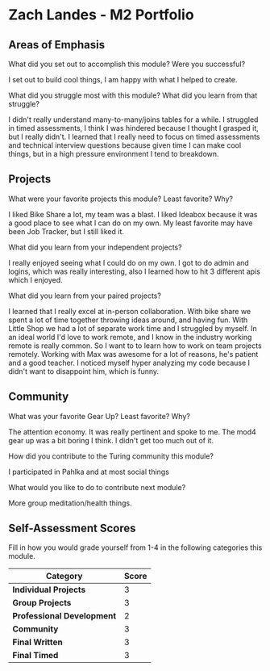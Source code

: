 # Zach Landes - M2 Portfolio

## Areas of Emphasis


What did you set out to accomplish this module? Were you successful?


I set out to build cool things, I am happy with what I helped to create.


What did you struggle most with this module? What did you learn from that struggle?


  I didn't really understand many-to-many/joins tables for a while. I struggled in timed assessments, I think I was hindered because I thought I grasped it, but I really didn't.
  I learned that I really need to focus on timed assessments and technical interview questions
  because given time I can make cool things, but in a high pressure environment I tend to breakdown.




## Projects


What were your favorite projects this module? Least favorite? Why?


I liked Bike Share a lot, my team was a blast. I liked Ideabox because it was a good place to see
what I can do on my own. My least favorite may have been Job Tracker, but I still liked it.


What did you learn from your independent projects?



I really enjoyed seeing what I could do on my own. I got to do admin and logins, which was really interesting, also I learned how to hit 3 different apis which I enjoyed.


What did you learn from your paired projects?


I learned that I really excel at in-person collaboration. With bike share we spent a lot of time together throwing ideas around, and having fun. With Little Shop we had a lot of separate work time and I struggled by myself. In an ideal world I'd love to work remote, and I know in the industry working remote is really common. So I want to to learn how to work on team projects remotely. Working with Max was awesome for a lot of reasons, he's patient and a good teacher. I noticed myself hyper analyzing my code because I didn't want to disappoint him, which is funny.


## Community



What was your favorite Gear Up? Least favorite? Why?


 The attention economy. It was really pertinent and spoke to me. The mod4 gear up was a bit boring I think. I didn't get too much out of it.



How did you contribute to the Turing community this module?


I participated in Pahlka and at most social things


What would you like to do to contribute next module?


More group meditation/health things.


## Self-Assessment Scores

Fill in how you would grade yourself from 1-4 in the following categories this module.

| Category                     | Score |
| -----------------------------| ----- |
| **Individual Projects**      |   3   |
| **Group Projects**           |   3   |
| **Professional Development** |   2   |
| **Community**                |   3   |
| **Final Written**            |   3   |
| **Final Timed**              |   3   |
